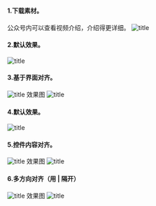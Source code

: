 ### 
#### 1.下载素材。
公众号内可以查看视频介绍，介绍得更详细。
![title](https://raw.githubusercontent.com/JSZNopi/JSZImage/master/gitnote/2019/10/30/WXCODE-1572446034519.jpeg)

#### 2.默认效果。
![title](https://raw.githubusercontent.com/JSZNopi/JSZImage/master/gitnote/2019/11/18/1-1574077189363.png)

#### 3.基于界面对齐。
![title](https://raw.githubusercontent.com/JSZNopi/JSZImage/master/gitnote/2019/11/18/2-1574077327604.png)
效果图
![title](https://raw.githubusercontent.com/JSZNopi/JSZImage/master/gitnote/2019/11/18/3-1574077342642.png)

#### 4.默认效果。
![title](https://raw.githubusercontent.com/JSZNopi/JSZImage/master/gitnote/2019/11/18/4-1574077404132.png)

#### 5.控件内容对齐。
![title](https://raw.githubusercontent.com/JSZNopi/JSZImage/master/gitnote/2019/11/18/5-1574077472875.png)
效果图
![title](https://raw.githubusercontent.com/JSZNopi/JSZImage/master/gitnote/2019/11/18/6-1574080058984.png)
#### 6.多方向对齐（用 | 隔开）
![title](https://raw.githubusercontent.com/JSZNopi/JSZImage/master/gitnote/2019/11/18/7-1574080117592.png)
效果图
![title](https://raw.githubusercontent.com/JSZNopi/JSZImage/master/gitnote/2019/11/18/8-1574080125878.png)